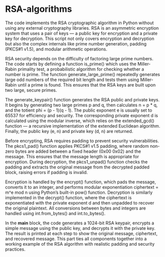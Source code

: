 # RSA-algorithms
The code implements the RSA cryptographic algorithm in Python without using any external cryptography libraries. RSA is an asymmetric encryption system that uses a pair of keys — a public key for encryption and a private key for decryption. This script not only covers encryption and decryption but also the complex internals like prime number generation, padding (PKCS#1 v1.5), and modular arithmetic operations.

RSA security depends on the difficulty of factoring large prime numbers. The code starts by defining a function is_prime() which uses the Miller-Rabin primality test, a probabilistic algorithm for checking whether a number is prime. The function generate_large_prime() repeatedly generates large odd numbers of the required bit length and tests them using Miller-Rabin until a prime is found. This ensures that the RSA keys are built upon two large, secure primes.

The generate_keypair() function generates the RSA public and private keys. It begins by generating two large primes p and q, then calculates n = p * q, and the totient phi = (p - 1)(q - 1). The public exponent e is usually set to 65537 for efficiency and security. The corresponding private exponent d is calculated using the modular inverse, which relies on the extended_gcd() function — a recursive implementation of the extended Euclidean algorithm. Finally, the public key (e, n) and private key (d, n) are returned.

Before encrypting, RSA requires padding to prevent security vulnerabilities. The pkcs1_pad() function applies PKCS#1 v1.5 padding, where random non-zero bytes are added between a fixed header (0x00 0x02) and the message. This ensures that the message length is appropriate for encryption. During decryption, the pkcs1_unpad() function checks the padding and extracts the original message from the decrypted padded block, raising errors if padding is invalid.

Encryption is handled by the encrypt() function, which pads the message, converts it to an integer, and performs modular exponentiation ciphertext = m^e mod n using Python’s built-in pow() function. Decryption is similarly implemented in the decrypt() function, where the ciphertext is exponentiated with the private exponent d and then unpadded to recover the original plaintext. All conversions between bytes and integers are handled using int.from_bytes() and int.to_bytes().

In the __main__ block, the code generates a 1024-bit RSA keypair, encrypts a simple message using the public key, and decrypts it with the private key. The result is printed at each step to show the original message, ciphertext, and recovered message. This part ties all components together into a working example of the RSA algorithm with realistic padding and security practices.



